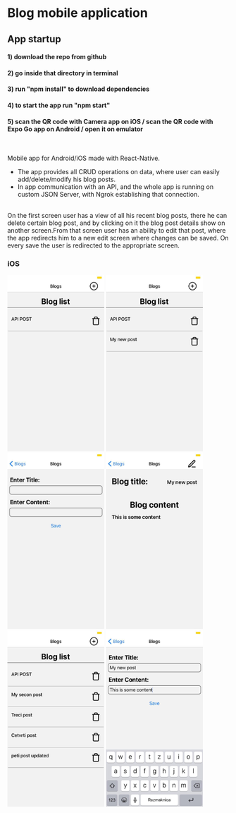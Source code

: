 # Blog mobile application

## App startup

#### 1) download the repo from github 
#### 2) go inside that directory in terminal 
#### 3) run "npm install" to download dependencies 
#### 4) to start the app run "npm start"
#### 5) scan the QR code with Camera app on iOS / scan the QR code with Expo Go app on Android / open it on emulator 

<br />

Mobile app for Android/iOS made with React-Native. 
- The app provides all CRUD operations on data, where user can easily add/delete/modify his blog posts.
- In app communication with an API, and the whole app is running on custom JSON Server, with Ngrok establishing that connection. 
<br />
On the first screen user has a view of all his recent blog posts, there he can delete certain blog post, and by clicking on it the blog post details show 
on another screen.From that screen user has an ability to edit that post, where the app redirects him to a new edit screen where changes can be saved.
On every save the user is redirected to the appropriate screen.


### iOS

<img src="assets/AppImages/blog1.jpg" width="220" height="400">  <img src="assets/AppImages/blog2.jpg" width="220" height="400">
<img src="assets/AppImages/blog3.jpg" width="220" height="400">  <img src="assets/AppImages/blog4.jpg" width="220" height="400">    
<img src="assets/AppImages/blog5.jpg" width="220" height="400">  <img src="assets/AppImages/blog6.jpg" width="220" height="400"> 



